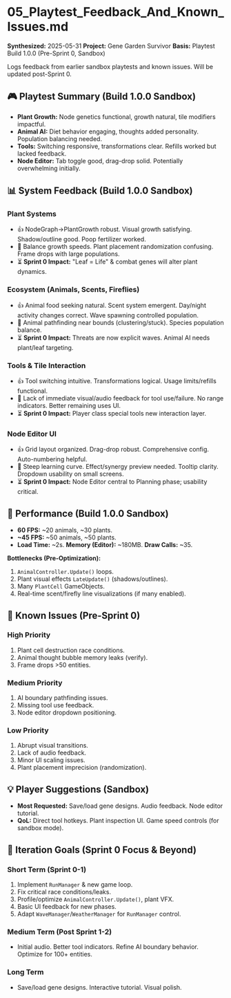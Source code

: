 # 05_Playtest_Feedback_And_Known_Issues.md

**Synthesized:** 2025-05-31
**Project:** Gene Garden Survivor
**Basis:** Playtest Build 1.0.0 (Pre-Sprint 0, Sandbox)

Logs feedback from earlier sandbox playtests and known issues. Will be updated post-Sprint 0.

## 🎮 Playtest Summary (Build 1.0.0 Sandbox)

*   **Plant Growth:** Node genetics functional, growth natural, tile modifiers impactful.
*   **Animal AI:** Diet behavior engaging, thoughts added personality. Population balancing needed.
*   **Tools:** Switching responsive, transformations clear. Refills worked but lacked feedback.
*   **Node Editor:** Tab toggle good, drag-drop solid. Potentially overwhelming initially.

## 📊 System Feedback (Build 1.0.0 Sandbox)

### Plant Systems
*   👍 NodeGraph→PlantGrowth robust. Visual growth satisfying. Shadow/outline good. Poop fertilizer worked.
*   🔄 Balance growth speeds. Plant placement randomization confusing. Frame drops with large populations.
*   ⏳ **Sprint 0 Impact:** "Leaf = Life" & combat genes will alter plant dynamics.

### Ecosystem (Animals, Scents, Fireflies)
*   👍 Animal food seeking natural. Scent system emergent. Day/night activity changes correct. Wave spawning controlled population.
*   🔄 Animal pathfinding near bounds (clustering/stuck). Species population balance.
*   ⏳ **Sprint 0 Impact:** Threats are now explicit waves. Animal AI needs plant/leaf targeting.

### Tools & Tile Interaction
*   👍 Tool switching intuitive. Transformations logical. Usage limits/refills functional.
*   🔄 Lack of immediate visual/audio feedback for tool use/failure. No range indicators. Better remaining uses UI.
*   ⏳ **Sprint 0 Impact:** Player class special tools new interaction layer.

### Node Editor UI
*   👍 Grid layout organized. Drag-drop robust. Comprehensive config. Auto-numbering helpful.
*   🔄 Steep learning curve. Effect/synergy preview needed. Tooltip clarity. Dropdown usability on small screens.
*   ⏳ **Sprint 0 Impact:** Node Editor central to Planning phase; usability critical.

## 🎯 Performance (Build 1.0.0 Sandbox)
*   **60 FPS:** ~20 animals, ~30 plants.
*   **~45 FPS:** ~50 animals, ~50 plants.
*   **Load Time:** ~2s. **Memory (Editor):** ~180MB. **Draw Calls:** ~35.

**Bottlenecks (Pre-Optimization):**
1.  `AnimalController.Update()` loops.
2.  Plant visual effects `LateUpdate()` (shadows/outlines).
3.  Many `PlantCell` GameObjects.
4.  Real-time scent/firefly line visualizations (if many enabled).

## 🐛 Known Issues (Pre-Sprint 0)
### High Priority
1.  Plant cell destruction race conditions.
2.  Animal thought bubble memory leaks (verify).
3.  Frame drops >50 entities.

### Medium Priority
1.  AI boundary pathfinding issues.
2.  Missing tool use feedback.
3.  Node editor dropdown positioning.

### Low Priority
1.  Abrupt visual transitions.
2.  Lack of audio feedback.
3.  Minor UI scaling issues.
4.  Plant placement imprecision (randomization).

## 💡 Player Suggestions (Sandbox)
*   **Most Requested:** Save/load gene designs. Audio feedback. Node editor tutorial.
*   **QoL:** Direct tool hotkeys. Plant inspection UI. Game speed controls (for sandbox mode).

## 🔄 Iteration Goals (Sprint 0 Focus & Beyond)
### Short Term (Sprint 0-1)
1.  Implement `RunManager` & new game loop.
2.  Fix critical race conditions/leaks.
3.  Profile/optimize `AnimalController.Update()`, plant VFX.
4.  Basic UI feedback for new phases.
5.  Adapt `WaveManager`/`WeatherManager` for `RunManager` control.

### Medium Term (Post Sprint 1-2)
*   Initial audio. Better tool indicators. Refine AI boundary behavior. Optimize for 100+ entities.

### Long Term
*   Save/load gene designs. Interactive tutorial. Visual polish.
